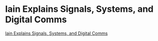 <!--
 * @Descripttion: 
 * @version: 
 * @Author: ZHIHA
 * @Date: 2022-11-12 15:17:39
 * @LastEditors: ZHIHA
 * @LastEditTime: 2022-11-12 15:23:02
-->
# Iain Explains Signals, Systems, and Digital Comms


[Iain Explains Signals, Systems, and Digital Comms](https://www.youtube.com/channel/UCrltzuSvRbL3rpsvLDnFkuQ/playlists)